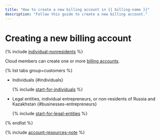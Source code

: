 ```yaml
---
title: "How to create a new billing account in {{ billing-name }}"
description: "Follow this guide to create a new billing account."
---
```


# Creating a new billing account


{% include [individual-nonresidents](../../_includes/billing/individual-nonresidents.md) %}

Cloud members can create one or more [billing accounts](../concepts/billing-account.md).

{% list tabs group=customers %}

- Individuals {#individuals}

   {% include [start-for-individuals](../../_includes/billing/billing-account-create-individual.md) %}

- Legal entities, individual entrepreneurs, or non-residents of Russia and Kazakhstan {#businesses-entrepreneurs}

   {% include [start-for-legal-entities](../../_includes/billing/billing-account-create-legal-entities.md) %}

{% endlist %}

{% include [account-resources-note](../_includes/account-resources-note.md) %}
